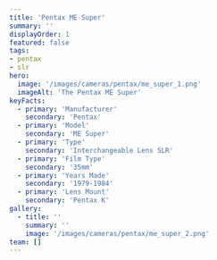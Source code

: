 ```yaml
---
title: 'Pentax ME Super'
summary: ''
displayOrder: 1
featured: false
tags:
- pentax
- slr
hero:
  image: '/images/cameras/pentax/me_super_1.png'
  imageAlt: 'The Pentax ME Super'
keyFacts:
  - primary: 'Manufacturer'
    secondary: 'Pentax'
  - primary: 'Model'
    secondary: 'ME Super'
  - primary: 'Type'
    secondary: 'Interchangeable Lens SLR'
  - primary: 'Film Type'
    secondary: '35mm'
  - primary: 'Years Made'
    secondary: '1979-1984'
  - primary: 'Lens Mount'
    secondary: 'Pentax K'
gallery:
  - title: ''
    summary: ''
    image: '/images/cameras/pentax/me_super_2.png'
team: []
---
```

